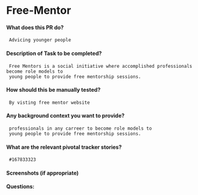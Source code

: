 
# Free-Mentor

#### What does this PR do?
     Advicing younger people
#### Description of Task to be completed?
     Free Mentors is a social initiative where accomplished professionals become role models to
     young people to provide free mentorship sessions.
#### How should this be manually tested?
     By visting free mentor website
#### Any background context you want to provide?
     professionals in any carreer to become role models to
     young people to provide free mentorship sessions.
#### What are the relevant pivotal tracker stories?
     #167833323
#### Screenshots (if appropriate)
#### Questions:
